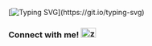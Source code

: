 [![Typing SVG](https://readme-typing-svg.demolab.com?font=IBM+Plex+Mono&weight=600&size=22&duration=1000&pause=400&color=30F745&background=000000&multiline=true&repeat=false&width=600&height=400&lines=%24+whoami;'Zayn+Khan';+;%24+cat+major+%26%26+cat+minor;Cybersecurity;'Computer+Science';+;%24+cat+skillz;Linux%2C+'Cisco+IOS'%2C+Python%2C+ITSM%2C+'Technical;Support'%2C+'Hardware+%26+Software+Support';+;%24+cat+languages;'Native+Urdu%2FHindi'%2C+'Intermediate+Spanish'%2C+;'Basic+Arabic')](https://git.io/typing-svg)

<h3 align="left">
  Connect with me! 
  <a href="https://linkedin.com/in/zzaynr" target="blank">
    <img src="https://raw.githubusercontent.com/rahuldkjain/github-profile-readme-generator/master/src/images/icons/Social/linked-in-alt.svg" alt="zzaynr" height="20" width="30" />
  </a>
</h3>


<!-- permalink: https://readme-typing-svg.demolab.com/demo/?font=IBM+Plex+Mono&weight=600&size=22&duration=1000&pause=400&color=30F745&background=000000&multiline=true&repeat=false&width=600&height=400&lines=%24+whoami;'Zayn+Khan';+;%24+cat+major+%26%26+cat+minor;Cybersecurity;'Computer+Science';+;%24+cat+skillz;Linux%2C+'Cisco+IOS'%2C+Python%2C+ITSM%2C+'Technical;Support'%2C+'Hardware+%26+Software+Support';+;%24+cat+languages;'Native+Urdu%2FHindi'%2C+'Intermediate+Spanish'%2C+;'Basic+Arabic' --!>
